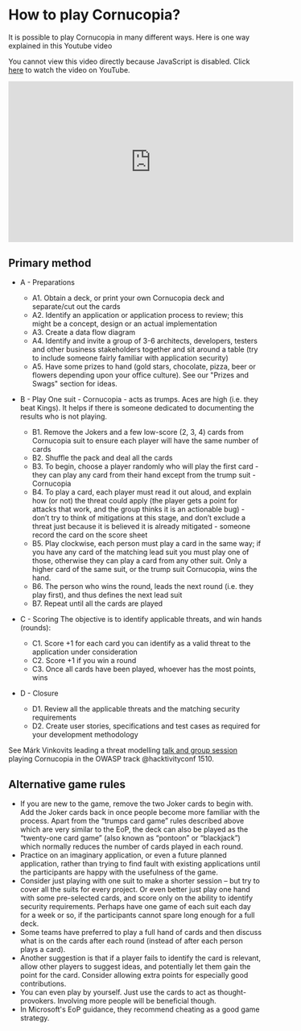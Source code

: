 # How to play Cornucopia?

It is possible to play Cornucopia in many different ways. Here is one way explained in this Youtube video

<noscript>
    <p>You cannot view this video directly because JavaScript is disabled. Click <a href="https://www.youtube.com/watch?v=XXTPXozIHow" target="_blank" rel="noopener">here</a> to watch the video on YouTube.</p>
</noscript>
<iframe frameborder="0" title="Youtube: How to play OWASP Cornucopia" style="width:59vw;height:auto;aspect-ratio:16/9;" 
src="https://www.youtube.com/embed/XXTPXozIHow?si=uIi_VXDtSBkS027S" referrerpolicy="no-referrer" allowfullscreen>
</iframe>


## Primary method


- A - Preparations
    
    - A1. Obtain a deck, or print your own Cornucopia deck and separate/cut out the cards
    - A2. Identify an application or application process to review; this might be a concept, design or an actual implementation
    - A3. Create a data flow diagram
    - A4. Identify and invite a group of 3-6 architects, developers, testers and other business stakeholders together and sit around a table (try to include someone fairly familiar with application security)
    - A5. Have some prizes to hand (gold stars, chocolate, pizza, beer or flowers depending upon your office culture). See our "Prizes and Swags" section for ideas.
- B - Play
    One suit - Cornucopia - acts as trumps. Aces are high (i.e. they beat Kings). It helps if there is someone dedicated to documenting the results who is not playing.
    - B1. Remove the Jokers and a few low-score (2, 3, 4) cards from Cornucopia suit to ensure each player will have the same number of cards
    - B2. Shuffle the pack and deal all the cards
    - B3. To begin, choose a player randomly who will play the first card - they can play any card from their hand except from the trump suit - Cornucopia
    - B4. To play a card, each player must read it out aloud, and explain how (or not) the threat could apply (the player gets a point for attacks that work, and the group thinks it is an actionable bug) - don’t try to think of mitigations at this stage, and don’t exclude a threat just because it is believed it is already mitigated - someone record the card on the score sheet
    - B5. Play clockwise, each person must play a card in the same way; if you have any card of the matching lead suit you must play one of those, otherwise they can play a card from any other suit. Only a higher card of the same suit, or the trump suit Cornucopia, wins the hand.
    - B6. The person who wins the round, leads the next round (i.e. they play first), and thus defines the next lead suit
    - B7. Repeat until all the cards are played
- C - Scoring
    The objective is to identify applicable threats, and win hands (rounds):
    - C1. Score +1 for each card you can identify as a valid threat to the application under consideration
    - C2. Score +1 if you win a round
    - C3. Once all cards have been played, whoever has the most points, wins
- D - Closure
    - D1. Review all the applicable threats and the matching security requirements
    - D2. Create user stories, specifications and test cases as required for your development methodology

See Márk Vinkovits leading a threat modelling <a rel="noopener" href="https://www.youtube.com/watch?v=9dVDqeO6y3A&ab_channel=OWASPHU">talk and group session</a> playing Cornucopia in the OWASP track @hacktivityconf 1510.

## Alternative game rules

- If you are new to the game, remove the two Joker cards to begin with. Add the Joker cards back in once people become more familiar with the process. Apart from the “trumps card game” rules described above which are very similar to the EoP, the deck can also be played as the “twenty-one card game” (also known as “pontoon” or “blackjack”) which normally reduces the number of cards played in each round.
- Practice on an imaginary application, or even a future planned application, rather than trying to find fault with existing applications until the participants are happy with the usefulness of the game.
- Consider just playing with one suit to make a shorter session – but try to cover all the suits for every project. Or even better just play one hand with some pre-selected cards, and score only on the ability to identify security requirements. Perhaps have one game of each suit each day for a week or so, if the participants cannot spare long enough for a full deck.
- Some teams have preferred to play a full hand of cards and then discuss what is on the cards after each round (instead of after each person plays a card).
- Another suggestion is that if a player fails to identify the card is relevant, allow other players to suggest ideas, and potentially let them gain the point for the card. Consider allowing extra points for especially good contributions.
- You can even play by yourself. Just use the cards to act as thought-provokers. Involving more people will be beneficial though.
- In Microsoft's EoP guidance, they recommend cheating as a good game strategy.
